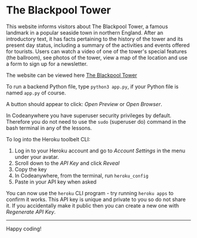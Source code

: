 # The Blackpool Tower

This website informs visitors about The Blackpool Tower, a famous landmark in a popular seaside town in northern England.
After an introductory text, it has facts pertaining to the history of the tower and its present day status, including a summary of the activities and events offered for tourists.
Users can watch a video of one of the tower's special features (the ballroom), see photos of the tower, view a map of the location and use a form to sign up for a newsletter.

The website can be viewed here [The Blackpool Tower](https://jillusc.github.io/Blackpool-Tower/index.html)

To run a backend Python file, type `python3 app.py`, if your Python file is named `app.py` of course.

A button should appear to click: _Open Preview_ or _Open Browser_.

In Codeanywhere you have superuser security privileges by default. Therefore you do not need to use the `sudo` (superuser do) command in the bash terminal in any of the lessons.

To log into the Heroku toolbelt CLI:

1. Log in to your Heroku account and go to _Account Settings_ in the menu under your avatar.
2. Scroll down to the _API Key_ and click _Reveal_
3. Copy the key
4. In Codeanywhere, from the terminal, run `heroku_config`
5. Paste in your API key when asked

You can now use the `heroku` CLI program - try running `heroku apps` to confirm it works. This API key is unique and private to you so do not share it. If you accidentally make it public then you can create a new one with _Regenerate API Key_.

---

Happy coding!
